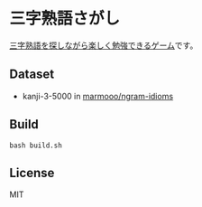 # 三字熟語さがし

[三字熟語を探しながら楽しく勉強できるゲーム](https://marmooo.github.io/jukugo3-sagashi/)です。

## Dataset

- kanji-3-5000 in
  [marmooo/ngram-idioms](https://github.com/marmooo/ngram-idioms)

## Build

`bash build.sh`

## License

MIT
